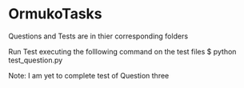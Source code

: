 # OrmukoTasks
Questions and Tests are in thier corresponding folders

Run Test executing the folllowing command on the test files
$ python test_question.py

Note: I am yet to complete test of Question three

